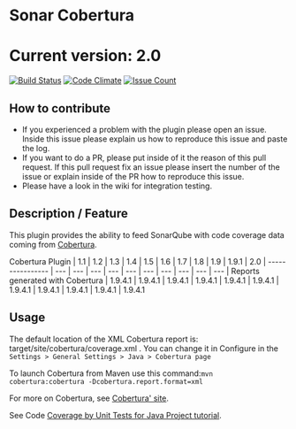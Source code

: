 Sonar Cobertura
===============
Current version: 2.0
===============
[![Build Status](https://travis-ci.org/galexandre/sonar-cobertura.svg?branch=master)](https://travis-ci.org/galexandre/sonar-cobertura) [![Code Climate](https://codeclimate.com/github/galexandre/sonar-cobertura/badges/gpa.svg)](https://codeclimate.com/github/galexandre/sonar-cobertura) [![Issue Count](https://codeclimate.com/github/galexandre/sonar-cobertura/badges/issue_count.svg)](https://codeclimate.com/github/galexandre/sonar-cobertura)

## How to contribute
- If you experienced a problem with the plugin please open an issue. Inside this issue please explain us how to reproduce this issue and paste the log.
- If you want to do a PR, please put inside of it the reason of this pull request. If this pull request fix an issue please insert the number of the issue or explain inside of the PR how to reproduce this issue.
- Please have a look in the wiki for integration testing.

## Description / Feature
This plugin provides the ability to feed SonarQube with code coverage data coming from [Cobertura](http://cobertura.github.io/cobertura/).

Cobertura Plugin | 1.1 | 1.2 | 1.3 | 1.4 | 1.5 | 1.6 | 1.7 | 1.8 | 1.9 | 1.9.1 | 2.0 |
---------------- | --- | --- | --- | --- | --- | --- | --- | --- | --- | --- |
Reports generated with Cobertura | 1.9.4.1	|	1.9.4.1	|	1.9.4.1	|	1.9.4.1	|	1.9.4.1	|	1.9.4.1	|	1.9.4.1 |	1.9.4.1 |	1.9.4.1	| 1.9.4.1 | 1.9.4.1 

## Usage
The default location of the XML Cobertura report is: target/site/cobertura/coverage.xml . You can change it in Configure in the `Settings > General Settings > Java > Cobertura page`

To launch Cobertura from Maven use this command:`mvn cobertura:cobertura -Dcobertura.report.format=xml`

For more on Cobertura, see [Cobertura' site](http://cobertura.github.io/cobertura/).

See Code [Coverage by Unit Tests for Java Project tutorial](http://docs.sonarqube.org/display/PLUG/Code+Coverage+by+Unit+Tests+for+Java+Project).
